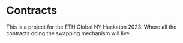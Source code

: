 # Contracts
This is a project for the ETH Global NY Hackaton 2023. Where all the contracts doing the swapping mechanism will live.
